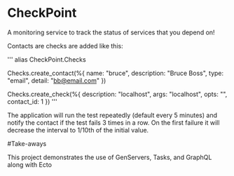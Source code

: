 # CheckPoint

A monitoring service to track the status of services that you depend on!

Contacts are checks are added like this:

'''
alias CheckPoint.Checks

Checks.create_contact(%{
    name: "bruce",
    description: "Bruce Boss",
    type: "email",
    detail: "bb@email.com"
})

Checks.create_check(%{
        description: "localhost",
        args: "localhost",
        opts: "",
        contact_id: 1
})
'''

The application will run the test repeatedly (default every 5 minutes) and
notify the contact if the test fails 3 times in a row.  On the first failure
it will decrease the interval to 1/10th of the initial value.

#Take-aways

This project demonstrates the use of GenServers, Tasks, and GraphQL along with Ecto

